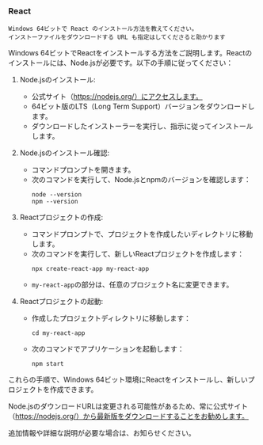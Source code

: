 ### React

```
Windows 64ビットで React のインストール方法を教えてください。
インストーファイルをダウンロードする URL も指定はしてくださると助かります
```

Windows 64ビットでReactをインストールする方法をご説明します。Reactのインストールには、Node.jsが必要です。以下の手順に従ってください：

1. Node.jsのインストール:
   - 公式サイト（https://nodejs.org/）にアクセスします。
   - 64ビット版のLTS（Long Term Support）バージョンをダウンロードします。
   - ダウンロードしたインストーラーを実行し、指示に従ってインストールします。

2. Node.jsのインストール確認:
   - コマンドプロンプトを開きます。
   - 次のコマンドを実行して、Node.jsとnpmのバージョンを確認します：
     ```
     node --version
     npm --version
     ```

3. Reactプロジェクトの作成:
   - コマンドプロンプトで、プロジェクトを作成したいディレクトリに移動します。
   - 次のコマンドを実行して、新しいReactプロジェクトを作成します：
     ```
     npx create-react-app my-react-app
     ```
   - `my-react-app`の部分は、任意のプロジェクト名に変更できます。

4. Reactプロジェクトの起動:
   - 作成したプロジェクトディレクトリに移動します：
     ```
     cd my-react-app
     ```
   - 次のコマンドでアプリケーションを起動します：
     ```
     npm start
     ```

これらの手順で、Windows 64ビット環境にReactをインストールし、新しいプロジェクトを作成できます。

Node.jsのダウンロードURLは変更される可能性があるため、常に公式サイト（https://nodejs.org/）から最新版をダウンロードすることをお勧めします。

追加情報や詳細な説明が必要な場合は、お知らせください。
